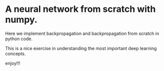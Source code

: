 # A neural network from scratch with numpy.
Here we implement backpropagation and backpropagation from scratch in python code.

This is a nice exercise in understanding the most important deep learning concepts.

enjoy!!!

